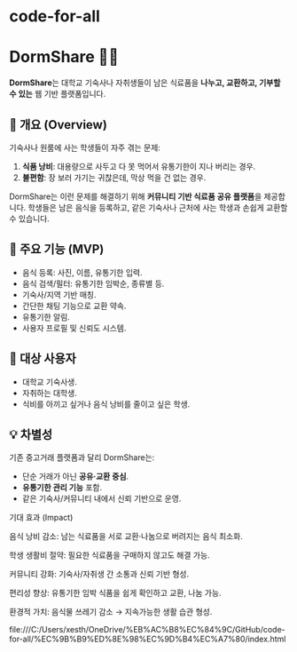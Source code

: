 # code-for-all

# DormShare 🍜🥤
**DormShare**는 대학교 기숙사나 자취생들이 남은 식료품을 **나누고, 교환하고, 기부할 수 있는** 웹 기반 플랫폼입니다.

## 📌 개요 (Overview)
기숙사나 원룸에 사는 학생들이 자주 겪는 문제:
1. **식품 낭비**: 대용량으로 사두고 다 못 먹어서 유통기한이 지나 버리는 경우.
2. **불편함**: 장 보러 가기는 귀찮은데, 막상 먹을 건 없는 경우.

DormShare는 이런 문제를 해결하기 위해 **커뮤니티 기반 식료품 공유 플랫폼**을 제공합니다. 학생들은 남은 음식을 등록하고, 같은 기숙사나 근처에 사는 학생과 손쉽게 교환할 수 있습니다.

## 🚀 주요 기능 (MVP)
- 음식 등록: 사진, 이름, 유통기한 입력.
- 음식 검색/필터: 유통기한 임박순, 종류별 등.
- 기숙사/지역 기반 매칭.
- 간단한 채팅 기능으로 교환 약속.
- 유통기한 알림.
- 사용자 프로필 및 신뢰도 시스템.

## 🎯 대상 사용자
- 대학교 기숙사생.
- 자취하는 대학생.
- 식비를 아끼고 싶거나 음식 낭비를 줄이고 싶은 학생.

## 💡 차별성
기존 중고거래 플랫폼과 달리 DormShare는:
- 단순 거래가 아닌 **공유·교환 중심**.
- **유통기한 관리 기능** 포함.
- 같은 기숙사/커뮤니티 내에서 신뢰 기반으로 운영.

기대 효과 (Impact)

음식 낭비 감소: 남는 식료품을 서로 교환·나눔으로 버려지는 음식 최소화.

학생 생활비 절약: 필요한 식료품을 구매하지 않고도 해결 가능.

커뮤니티 강화: 기숙사/자취생 간 소통과 신뢰 기반 형성.

편리성 향상: 유통기한 임박 식품을 쉽게 확인하고 교환, 나눔 가능.

환경적 가치: 음식물 쓰레기 감소 → 지속가능한 생활 습관 형성.

file:///C:/Users/xesth/OneDrive/%EB%AC%B8%EC%84%9C/GitHub/code-for-all/%EC%9B%B9%ED%8E%98%EC%9D%B4%EC%A7%80/index.html
